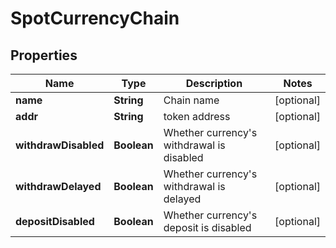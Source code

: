 
# SpotCurrencyChain

## Properties

Name | Type | Description | Notes
------------ | ------------- | ------------- | -------------
**name** | **String** | Chain name |  [optional]
**addr** | **String** | token address |  [optional]
**withdrawDisabled** | **Boolean** | Whether currency&#39;s withdrawal is disabled |  [optional]
**withdrawDelayed** | **Boolean** | Whether currency&#39;s withdrawal is delayed |  [optional]
**depositDisabled** | **Boolean** | Whether currency&#39;s deposit is disabled |  [optional]


